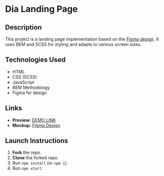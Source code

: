 # Dia Landing Page

## Description
This project is a landing page implementation based on the [Figma design](https://www.figma.com/file/7qwsWggv9BAxMi2VPhBuPr/Air-(formerly-Dia)?node-id=9138%3A35).
It uses BEM and SCSS for styling and adapts to various screen sizes.

## Technologies Used
- HTML
- CSS (SCSS)
- JavaScript
- BEM Methodology
- Figma for design

## Links
- **Preview:** [DEMO LINK](https://alexrapin.github.io/dia-landing/)
- **Mockup:** [Figma Design](https://www.figma.com/file/7qwsWggv9BAxMi2VPhBuPr/Air-(formerly-Dia)?node-id=9138%3A35)

## Launch Instructions
1. **Fork** the repo.
2. **Clone** the forked repo.
3. Run `npm install` (or `npm i`).
4. Run `npm start`.
